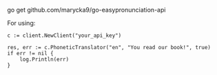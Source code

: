 go get github.com/marycka9/go-easypronunciation-api

For using:

	c := client.NewClient("your_api_key")

	res, err := c.PhoneticTranslator("en", "You read our book!", true)
	if err != nil {
		log.Println(err)
	}
